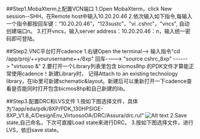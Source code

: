 ##Step1.MobaXterm上配置VCN端口
1.Open MobaXterm，click New session--SHH，在Remote host中输入10.20.20.46
2.依次输入如下指令,每输入一个指令都按回车键：“10.20.20.46”，“123sustc”，"vi .cshrc"，"vncs", 自动创建端口n。
3.打开vncs，输入server address：10.20.20.46：n，输入统一密码即可登陆。


##Step2.VNC平台打开cadence
1.右键Open the terminal--> 输入指令"cd /app/proj/++yourusername++/8xp" 回车----> "source cshrc_8xp" ------> "virtuoso &"
2.要打开一个Library列表里包含 bicmos8hp 的PDK文件才算能正常使用cadence！新建Library时， 记得Attach to an existing technology library，在lib里可新建schematic&layout。新建后可以重新打开一下cadence查看是否能同时打开包含bicmos8hp和自己新建的lib。

##Step3.配置DRC和LVS文件
1.按如下图选择文件，具体为“/app/eda/pdk/8XP/PDK_130HPSIGE-8XP_V1.8_4/DesignEnv_VirtuosoOA/DRC/Assura/drc.rul”
![Alt text](https://github.com/eehyli/pictures/blob/master/Assura.DRC.setup.jpg)
2.Save state,自己命名，下次可直接Load state来进行DRC。
3.按如下图选择文件，进行LVS，依旧save state。